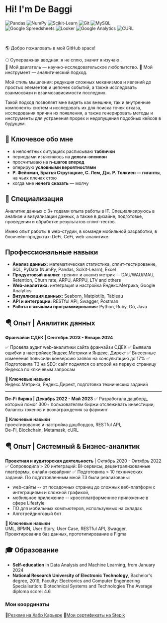# Hi! I'm De Baggi
![Pandas](https://img.shields.io/badge/pandas-150458.svg?style=for-the-badge&logo=pandas&logoColor=white)
![NumPy](https://img.shields.io/badge/NumPy-013243.svg?style=for-the-badge&logo=NumPy&logoColor=white)
![Scikit-Learn](https://img.shields.io/badge/scikitlearn-F7931E.svg?style=for-the-badge&logo=scikit-learn&logoColor=white)
![Git](https://img.shields.io/badge/Git-F05032.svg?style=for-the-badge&logo=Git&logoColor=white)
![MySQL](https://img.shields.io/badge/MySQL-4479A1.svg?style=for-the-badge&logo=MySQL&logoColor=white)</br>
![Google Spreedsheets](https://img.shields.io/badge/Google%20Sheets-34A853.svg?style=for-the-badge&logo=Google-Sheets&logoColor=white)
![Looker](https://img.shields.io/badge/Looker-4285F4.svg?style=for-the-badge&logo=Looker&logoColor=white)
![Google Analytics](https://img.shields.io/badge/Google%20Analytics-E37400.svg?style=for-the-badge&logo=Google-Analytics&logoColor=white)
![CURL](https://img.shields.io/badge/curl-073551.svg?style=for-the-badge&logo=curl&logoColor=white)

</br>

🌎 Добро пожаловать в мой GitHub space!

🌕 Суперважная вводная: я не сплю, значит я изучаю .</br> 
🧬 Мой двигатель —  научно-исследовательское любопытство. 
🧠 Мой инструмент — аналитический подход.</br>

Мой стиль мышления: редукция сложных механизмов и явлений до простых элементов и цепочек событий, а также исследовать  взаимосвязи и взаимозависимости последних.

Такой подход позволяет мне видеть как внешние, так и внутренние компоненты систем и исследовать их  для поиска точек отказа, исследования причин их появления, а также генерировать методы и инструменты для устранения прорех  и недопущения подобных кейсов в будущем.

##  🖖 Ключевое обо мне
+ в непонятных ситуациях расписываю **таблички** 
+ периодами изъясняюсь на **дельта-эпсилон**
+ просчитываю на **n-шагов вперед**
+ оперирую **условными вероятностями**
+ **Р. Фейнман, Братья Стругацкие, С. Лем, Дж. Р. Толкиен — гиганты**, на чьих плечах стою
+ когда мне **нечего сказать**  — молчу

## 💎 Специализация

Аналитик данных с 3+ годами опыта работы в IT. Специализируюсь в анализе и визуализации данных, а также в дизайне, подготовке, проведении и обработке результатов сплит-тестов.

Имею опыт работы в web-студии, в команде мобильной разработки, в блокчейн-продуктах: DeFi, CeFi, web-аналитике.

##  Профессиональные навыки

+ **Анализ данных:** 
математическая статистика, сплит-тестирование, 
SQL, PyData (NumPy, Pandas, Scikit-Learn), Excel
+ **Продуктовый анализ:**
трекинг и анализ метрик -- DAU/WAU/MAU, Retention, Churn rate, ARPU, ARPPU, LTV and others
+ **Web-аналитика:**
интеграция и настройка Яндекс.Метрика, Google Analytics
+ **Визуализация данных:**
Seaborn, Matplotlib, Tableau
+ **API и интеграции:**
RESTful API, Swagger, Postman
+ **Работа с языками программирования:**
Python, Ruby, Go, Java


##  🪂 Опыт | Аналитик данных

 **Франчайзи СДЕК | Сентябрь 2023 - Январь 2024**
 
✅ Провела аудит web-аналитики сайта франчайзи СДЕК
✅ Выявила ошибки в настройках Яндекс.Метрики и Яндекс. Директ
✅ Внесенные изменения повысили конверсию заявок на консультацию до 17% 
✅ Подготовила ТЗ на SEO: сайт поднялся со второй на первую страницу Яндекса по ключевым запросам


**🔑 Ключевые навыки**</br>
Яндекс.Метрика, Яндекс.Директ, подготовка технических заданий

---
**De-Fi биржа | Декабрь 2022 - Май 2023**
✅ Разработала дашборд, который помог 300+ пользователям биржи отслеживать инвестиции, балансы токенов и вознаграждения за фарминг


**🔑 Ключевые навыки**</br>
проектирование и настройка дашбордов, RESTful API,</br>
De-Fi, Blockchain, Metamask, cURL

##  🪂 Опыт | Системный & Бизнес-аналитик

**Проектная и аудиторская деятельность** | Октябрь 2020 - Октябрь 2022
✅ Сопроводила > 20 интеграций: BI-сервисы, децентрализованные платформы, онлайн-эквайринг
✅ Подготовила > 10  технических заданий. По подготовленным мной ТЗ были реализованы: 
+ web-сайты -- от посадочных страниц до сложных веб-платформ с интеграциями и сложной графикой, 
+ мобильное приложение -- кроссплатформенное приложение в сфере Lifestyle
+ ПО для мобильных компьютеров, используемых на складах
+ Алготрейдинговый бот

**🔑 Ключевые навыки**</br>
UML, BPMN, User Story, User Case, RESTful API, Swagger,</br>
Проектирование баз данных, прототипирование в Figma

## 🎓 Образование

 + **Self-education** in Data Analysis and Machine Learning, from January 2024
+ **National Research University of Electronic Technology**, Bachelor's degree, 2019, 
Faculty: Electronics and Computer Engeneering
Specialisation: Biotechnical Systems and Technologies
The Average diploma score: 4.6

### Мои координаты
📍[Резюме на Хабр Карьере](https://career.habr.com/kali_li)
📍[Мои сертификаты на Stepik](https://stepik.org/users/509054330/certificates)
